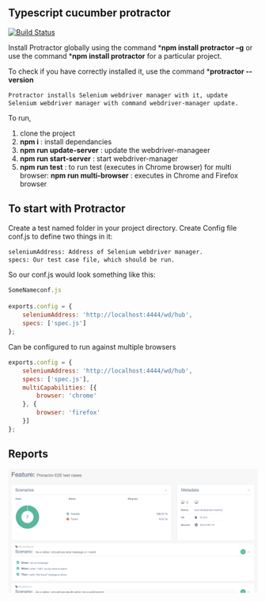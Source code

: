 ## Typescript cucumber protractor

[![Build Status](https://travis-ci.com/johncena123456/typescript-protractor-cucmber.svg?branch=master)](https://travis-ci.com/johncena123456/typescript-protractor-cucmber)


Install Protractor globally using the command ***npm install protractor –g** or 
use the command ***npm install protractor** for a particular project.

To check if you have correctly installed it, use the command ***protractor --version**
```
Protractor installs Selenium webdriver manager with it, update Selenium webdriver manager with command webdriver-manager update.
```

To run,
1) clone the project
2) **npm i** : install dependancies
3) **npm run update-server** : update the webdriver-manageer
4) **npm run start-server** : start webdriver-manager
5) **npm run test** : to run test (executes in Chrome browser)
    for multi browser:
   **npm run multi-browser** : executes in Chrome and Firefox browser

## To start with Protractor

Create a test named folder in your project directory.
Create Config file conf.js to define two things in it:
```
seleniumAddress: Address of Selenium webdriver manager.
specs: Our test case file, which should be run.
```
So our conf.js would look something like this:

```javascript
SomeNameconf.js

exports.config = {
    seleniumAddress: 'http://localhost:4444/wd/hub',
    specs: ['spec.js']
};
```

Can be configured to run against multiple browsers

```javascript
exports.config = {
    seleniumAddress: 'http://localhost:4444/wd/hub',
    specs: ['spec.js'],
    multiCapabilities: [{
        browser: 'chrome'
    }, {
        browser: 'firefox'
    }]
};
```

## Reports
![Screenshot](resources/Screenshot.png)

